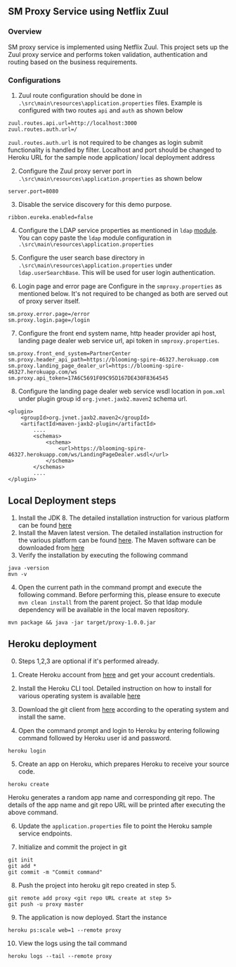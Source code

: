 ## SM Proxy Service using Netflix Zuul

### Overview
SM proxy service is implemented using Netflix Zuul. This project sets up the Zuul proxy service and performs token validation, authentication and routing based on the business requirements.

### Configurations

1. Zuul route configuration should be done in `.\src\main\resources\application.properties` files.
Example is configured with two routes `api` and `auth` as shown below
```
zuul.routes.api.url=http://localhost:3000
zuul.routes.auth.url=/
```
`zuul.routes.auth.url` is not required to be changes as login submit functionality is handled by filter.
Localhost and port should be changed to Heroku URL for the sample node application/ local deployment address


2. Configure the Zuul proxy server port in `.\src\main\resources\application.properties` as shown below
```
server.port=8080
```

3. Disable the service discovery for this demo purpose.
```
ribbon.eureka.enabled=false
```

4. Configure the LDAP service properties as mentioned in `ldap` [module](../ldap/Readme.md). You can copy paste the `ldap` module configuration in `.\src\main\resources\application.properties`

5. Configure the user search base directory in `.\src\main\resources\application.properties` under `ldap.userSearchBase`. This will be used for user login authentication.


6. Login page and error page are Configure in the `smproxy.properties` as mentioned below. It's not required to be changed as both are served out of proxy server itself.
```
sm.proxy.error.page=/error
sm.proxy.login.page=/login
```
7. Configure the front end system name, http header provider api host, landing page dealer web service url, api token in `smproxy.properties`.  
```
sm.proxy.front_end_system=PartnerCenter
sm.proxy.header_api_path=https://blooming-spire-46327.herokuapp.com
sm.proxy.landing_page_dealer_url=https://blooming-spire-46327.herokuapp.com/ws
sm.proxy.api_token=17A6C5691F09C95D167DE430F8364545
```

8. Configure the landing page dealer web service wsdl location in `pom.xml` under plugin group id `org.jvnet.jaxb2.maven2` schema url.
```
<plugin>
    <groupId>org.jvnet.jaxb2.maven2</groupId>
    <artifactId>maven-jaxb2-plugin</artifactId>
        ....
        <schemas>
            <schema>
                <url>https://blooming-spire-46327.herokuapp.com/ws/LandingPageDealer.wsdl</url>
            </schema>
        </schemas>
        ....
</plugin>
```

## Local Deployment steps

1. Install the JDK 8. The detailed installation instruction for various platform can be found [here](https://docs.oracle.com/javase/8/docs/technotes/guides/install/install_overview.html)
2. Install the Maven latest version. The detailed installation instruction for the various platform can be found [here](https://maven.apache.org/install.html). The Maven software can be downloaded from [here](https://maven.apache.org/download.cgi)
3. Verify the installation by executing the following command
```
java -version
mvn -v
``` 
4. Open the current path in the command prompt and execute the following command. Before performing this, please ensure to execute `mvn clean install` from the parent project. So that ldap module dependency will be available in the local maven repository.
```
mvn package && java -jar target/proxy-1.0.0.jar
```

## Heroku deployment

0. Steps 1,2,3 are optional if it's performed already.

1. Create Heroku account from [here](https://signup.heroku.com/) and get your account credentials.

2. Install the Heroku CLI tool. Detailed instruction on how to install for various operating system is available [here](https://devcenter.heroku.com/articles/heroku-cli)
3. Download the git client from [here](https://git-scm.com/downloads) according to the operating system and install the same.

4. Open the command prompt and login to Heroku by entering following command followed by Heroku user id and password.
```
heroku login
```
5. Create an app on Heroku, which prepares Heroku to receive your source code.
```
heroku create
```
Heroku generates a random app name and corresponding git repo. The details of the app name and git repo URL will be printed after executing the above command.

6. Update the `application.properties` file to point the Heroku sample service endpoints.

7. Initialize and commit the project in git
```
git init
git add *
git commit -m "Commit command"
```
8. Push the project into heroku git repo created in step 5.
```
git remote add proxy <git repo URL create at step 5>
git push -u proxy master
```
9. The application is now deployed. Start the instance
```
heroku ps:scale web=1 --remote proxy
```
10. View the logs using the tail command
```
heroku logs --tail --remote proxy
```